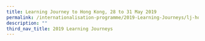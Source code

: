 ```yaml
---
title: Learning Journey to Hong Kong, 28 to 31 May 2019
permalink: /internationalisation-programme/2019-Learning-Journeys/lj-hongkong/
description: ""
third_nav_title: 2019 Learning Journeys
---
```

